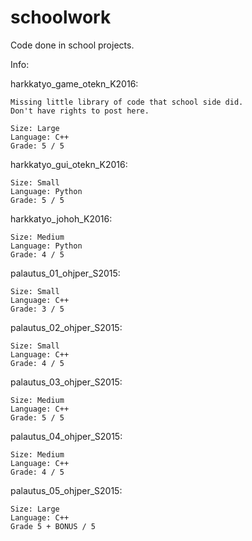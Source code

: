 # schoolwork
Code done in school projects.

Info:

harkkatyo_game_otekn_K2016:
	
	Missing little library of code that school side did. 
	Don't have rights to post here.
	
	Size: Large
	Language: C++
	Grade: 5 / 5

harkkatyo_gui_otekn_K2016:
	
	Size: Small
	Language: Python
	Grade: 5 / 5
  
harkkatyo_johoh_K2016:
	
	Size: Medium
	Language: Python
	Grade: 4 / 5

palautus_01_ohjper_S2015:
	
	Size: Small
	Language: C++
	Grade: 3 / 5

palautus_02_ohjper_S2015:
	
	Size: Small
	Language: C++
	Grade: 4 / 5
  
palautus_03_ohjper_S2015:
	
	Size: Medium
	Language: C++
	Grade: 5 / 5
  
palautus_04_ohjper_S2015:
 	
 	Size: Medium
 	Language: C++
 	Grade: 4 / 5

palautus_05_ohjper_S2015:
 	
 	Size: Large
 	Language: C++
 	Grade 5 + BONUS / 5
